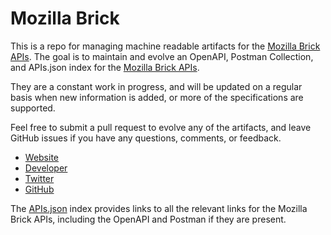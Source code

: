 # Mozilla BrickThis is a repo for managing machine readable artifacts for the [Mozilla Brick APIs](http://brick.mozilla.io/). The goal is to maintain and evolve an OpenAPI, Postman Collection, and APIs.json index for the [Mozilla Brick APIs](http://brick.mozilla.io/).They are a constant work in progress, and will be updated on a regular basis when new information is added, or more of the specifications are supported.Feel free to submit a pull request to evolve any of the artifacts, and leave GitHub issues if you have any questions, comments, or feedback.- [Website](http://brick.mozilla.io/)- [Developer](http://brick.mozilla.io/)- [Twitter](https://twitter.com/mozbrick)- [GitHub](https://github.com/mozbrick)The [APIs.json](https://github.com/api-evangelist/mozilla-brick/blob/master/apis.json) index provides links to all the relevant links for the Mozilla Brick APIs, including the OpenAPI and Postman if they are present.